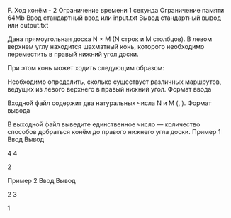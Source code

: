 
F. Ход конём - 2
Ограничение времени 	1 секунда
Ограничение памяти 	64Mb
Ввод 	стандартный ввод или input.txt
Вывод 	стандартный вывод или output.txt

Дана прямоугольная доска N × M (N строк и M столбцов). В левом верхнем углу находится шахматный конь, которого необходимо переместить в правый нижний угол доски.

При этом конь может ходить следующим образом:

Необходимо определить, сколько существует различных маршрутов, ведущих из левого верхнего в правый нижний угол.
Формат ввода

Входной файл содержит два натуральных числа N и M (, ).
Формат вывода

В выходной файл выведите единственное число — количество способов добраться конём до правого нижнего угла доски.
Пример 1
Ввод
Вывод

4 4

	

2

Пример 2
Ввод
Вывод

2 3

	

1

